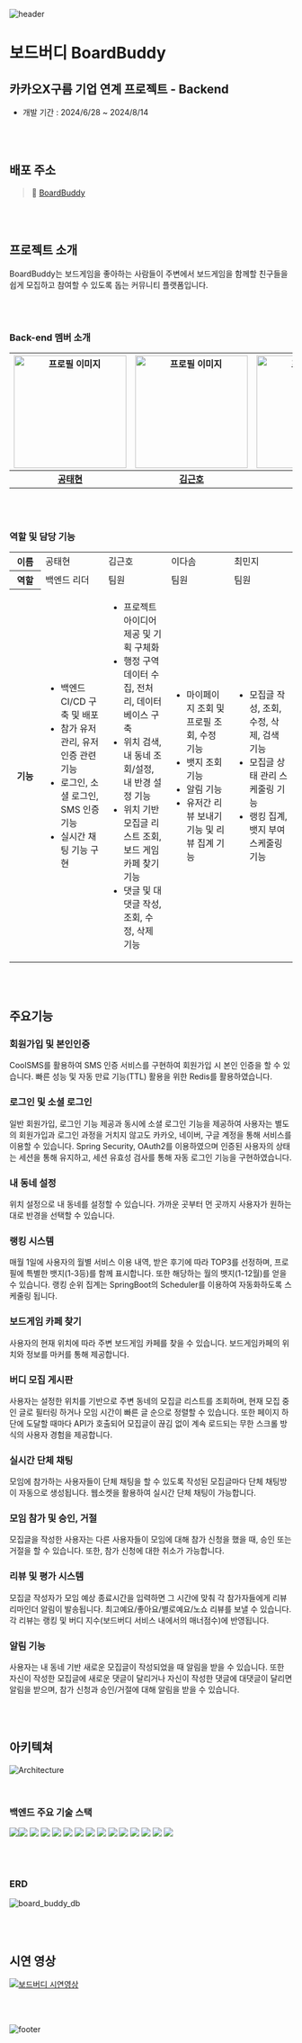 ![header](https://capsule-render.vercel.app/api?type=waving&height=250&color=E9711C&text=BoardBuddy&textBg=false&fontColor=ffffff&fontSize=40&fontAlign=50&fontAlignY=39&section=header)


# 보드버디 BoardBuddy

## 카카오X구름 기업 연계 프로젝트 - Backend

- 개발 기간 : 2024/6/28 ~ 2024/8/14

<br><br>

## 배포 주소

> 🔗 [BoardBuddy](http://ec2-52-79-123-145.ap-northeast-2.compute.amazonaws.com/)

<br><br>

## 프로젝트 소개
BoardBuddy는 보드게임을 좋아하는 사람들이 주변에서 보드게임을 함께할 친구들을 쉽게 모집하고 참여할 수 있도록 돕는 커뮤니티 플랫폼입니다.

<br><br>

### Back-end 멤버 소개
|<img width="200" src="https://avatars.githubusercontent.com/u/147473025?v=4" alt="프로필 이미지">|<img width="200" src="https://avatars.githubusercontent.com/u/131665874?v=4" alt="프로필 이미지">|<img width="200" src="https://avatars.githubusercontent.com/u/159746126?v=4" alt="프로필 이미지">|<img width="200" src="https://avatars.githubusercontent.com/u/120402129?v=4" alt="프로필 이미지">|
|:---:|:---:|:---:|:---:|
|[**공태현**](https://github.com/runtime-zer0)|[**김근호**](https://github.com/geunhokinn)|[**이다솜**](https://github.com/serahissomi)|[**최민지**](https://github.com/meanzi3)|

<br><br>

### 역할 및 담당 기능
<table>
  <tr>
    <th width="10%">이름</th>
    <td width="20%">공태현</td>
    <td width="20%">김근호</td>
    <td width="20%">이다솜</td>
    <td width="20%">최민지</td>
  </tr>
  
  <tr>
    <th>역할</th>
    <td>백엔드 리더</td>
    <td>팀원</td>
    <td>팀원</td>
    <td>팀원</td>
  </tr>
  
  <tr>
    <th>기능</th>
    <td>
      <ul>
        <li>백엔드 CI/CD 구축 및 배포</li>
        <li>참가 유저 관리, 유저 인증 관련 기능</li>
        <li>로그인, 소셜 로그인, SMS 인증 기능</li>
        <li>실시간 채팅 기능 구현</li>
      </ul>
    </td>
    <td>
      <ul>
	      <li>프로젝트 아이디어 제공 및 기획 구체화</li>
        <li>행정 구역 데이터 수집, 전처리, 데이터베이스 구축</li> 
        <li>위치 검색, 내 동네 조회/설정, 내 반경 설정 기능</li> 
        <li>위치 기반 모집글 리스트 조회, 보드 게임 카페 찾기 기능</li>
        <li>댓글 및 대댓글 작성, 조회, 수정, 삭제 기능</li>
      </ul>
    </td>
    <td>
      <ul>
        <li>마이페이지 조회 및 프로필 조회, 수정 기능</li>
        <li>뱃지 조회 기능</li>
        <li>알림 기능</li>
        <li>유저간 리뷰 보내기 기능 및 리뷰 집계 기능</li>
      </ul>
    </td>
    <td>
      <ul>
        <li>모집글 작성, 조회, 수정, 삭제, 검색 기능</li>
        <li>모집글 상태 관리 스케줄링 기능</li>
        <li>랭킹 집계, 뱃지 부여 스케줄링 기능</li>
      </ul>
    </td>
  </tr>
</table>

<br><br>

## 주요기능

### 회원가입 및 본인인증
CoolSMS를 활용하여 SMS 인증 서비스를 구현하여 회원가입 시 본인 인증을 할 수 있습니다.
빠른 성능 및 자동 만료 기능(TTL) 활용을 위한 Redis를 활용하였습니다.

### 로그인 및 소셜 로그인
일반 회원가입, 로그인 기능 제공과 동시에 소셜 로그인 기능을 제공하여 사용자는 별도의 회원가입과 로그인 과정을 거치지 않고도 카카오, 네이버, 구글 계정을 통해 서비스를 이용할 수 있습니다.
Spring Security, OAuth2를 이용하였으며 인증된 사용자의 상태는 세션을 통해 유지하고, 세션 유효성 검사를 통해 자동 로그인 기능을 구현하였습니다.

### 내 동네 설정
위치 설정으로 내 동네를 설정할 수 있습니다. 가까운 곳부터 먼 곳까지 사용자가 원하는대로 반경을 선택할 수 있습니다.

### 랭킹 시스템
매월 1일에 사용자의 월별 서비스 이용 내역, 받은 후기에 따라 TOP3를 선정하며, 프로필에 특별한 뱃지(1-3등)를 함께 표시합니다. 또한 해당하는 월의 뱃지(1-12월)를 얻을 수 있습니다. 
랭킹 순위 집계는 SpringBoot의 Scheduler를 이용하여 자동화하도록 스케줄링 됩니다.

### 보드게임 카페 찾기
사용자의 현재 위치에 따라 주변 보드게임 카페를 찾을 수 있습니다. 보드게임카페의 위치와 정보를 마커를 통해 제공합니다.

### 버디 모집 게시판
사용자는 설정한 위치를 기반으로 주변 동네의 모집글 리스트를 조회하며, 현재 모집 중인 글로 필터링 하거나 모임 시간이 빠른 글 순으로 정렬할 수 있습니다.
또한 페이지 하단에 도달할 때마다 API가 호출되어 모집글이 끊김 없이 계속 로드되는 무한 스크롤 방식의 사용자 경험을 제공합니다.

### 실시간 단체 채팅
모임에 참가하는 사용자들이 단체 채팅을 할 수 있도록 작성된 모집글마다 단체 채팅방이 자동으로 생성됩니다. 웹소켓을 활용하여 실시간 단체 채팅이 가능합니다.

### 모임 참가 및 승인, 거절
모집글을 작성한 사용자는 다른 사용자들이 모임에 대해 참가 신청을 했을 때, 승인 또는 거절을 할 수 있습니다. 또한, 참가 신청에 대한 취소가 가능합니다.

### 리뷰 및 평가 시스템
모집글 작성자가 모임 예상 종료시간을 입력하면 그 시간에 맞춰 각 참가자들에게 리뷰 리마인더 알림이 발송됩니다. 최고예요/좋아요/별로예요/노쇼 리뷰를 보낼 수 있습니다.
각 리뷰는 랭킹 및 버디 지수(보드버디 서비스 내에서의 매너점수)에 반영됩니다.

### 알림 기능
사용자는 내 동네 기반 새로운 모집글이 작성되었을 때 알림을 받을 수 있습니다.
또한 자신이 작성한 모집글에 새로운 댓글이 달리거나 자신이 작성한 댓글에 대댓글이 달리면 알림을 받으며, 참가 신청과 승인/거절에 대해 알림을 받을 수 있습니다.

<br><br>

## 아키텍쳐
![Architecture](https://github.com/user-attachments/assets/c86b26a2-d0fd-445e-828d-7e385df44523)

<br>

### 백엔드 주요 기술 스택
<img src="https://img.shields.io/badge/java-007396?style=for-the-badge&logo=java&logoColor=white"><img src="https://img.shields.io/badge/springboot-6DB33F?style=for-the-badge&logo=springboot&logoColor=white">
<img src="https://img.shields.io/badge/spring security-6DB33F?style=for-the-badge&logo=springsecurity&logoColor=white">
<img src="https://img.shields.io/badge/hibernate-59666C?style=for-the-badge&logo=hibernate&logoColor=white">
<img src="https://img.shields.io/badge/springdatajpa-6DB33F?style=for-the-badge&logo=springdatajpa&logoColor=white">
<img src="https://img.shields.io/badge/qeurydsl-1572B6?style=for-the-badge&logo=querydsl&logoColor=white">
<img src="https://img.shields.io/badge/mariadb-003545?style=for-the-badge&logo=mariadb&logoColor=white">
<img src="https://img.shields.io/badge/WebSockets-E9711C?style=for-the-badge&logo=websocket&logoColor=white">
<img src="https://img.shields.io/badge/STOMP-FF9900?style=for-the-badge&logo=stomp&logoColor=white">
<img src="https://img.shields.io/badge/Docker-2496ED?style=for-the-badge&logo=docker&logoColor=white">
<img src="https://img.shields.io/badge/Redis-DC382D?style=for-the-badge&logo=redis&logoColor=white">
<img src="https://img.shields.io/badge/Quartz-1572B6?style=for-the-badge&logo=quartz&logoColor=white">
<img src="https://img.shields.io/badge/Amazon EC2-FF9900?style=for-the-badge&logo=amazonec2&logoColor=white">
<img src="https://img.shields.io/badge/Amazon RDS-527FFF?style=for-the-badge&logo=amazonrds&logoColor=white">
<img src="https://img.shields.io/badge/Amazon S3-569A31?style=for-the-badge&logo=amazons3&logoColor=white">

<br><br>

### ERD
![board_buddy_db](https://github.com/user-attachments/assets/82238e0a-0fd8-4319-af69-6970a4a3532d)

<br><br>

## 시연 영상
[![보드버디 시연영상](https://github.com/user-attachments/assets/cb9f0f10-1847-4ce0-bd8d-0884df89221f)](https://youtu.be/GB8Cqv4oayo?feature=shared)

<br><br>

![footer](https://capsule-render.vercel.app/api?type=waving&height=150&color=E9711C&section=footer)

